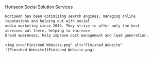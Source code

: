 Horiseon Social Solution Services

	Horiseon has been optimizing search engines, managing online reputations and helping out with social
	media marketing since 2019. They strive to offer only the best services out there, helping to increase
	brand awareness, help improve cost management and lead generation.

	<img src="Finished Website.png" alt="Finished Website"
	![Finished Website](Finished Website.png)